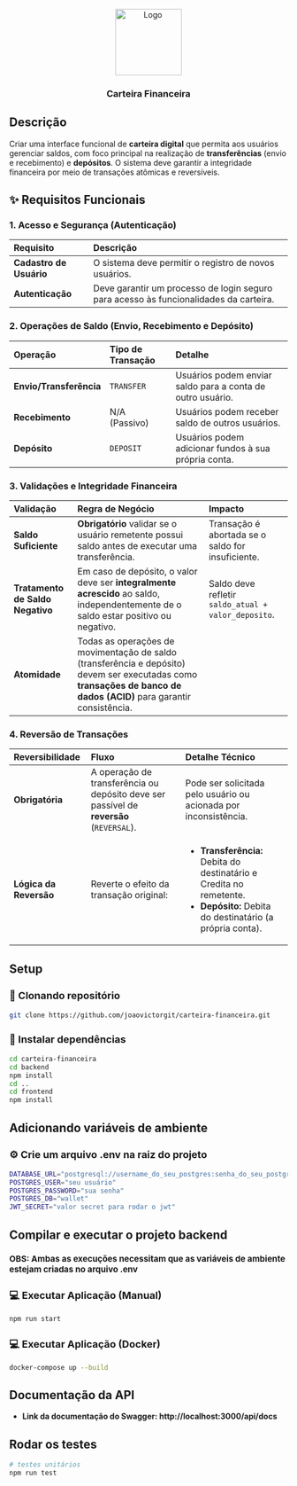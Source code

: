 <p align="center">
  <a href="#" target="blank"><img src="https://cdn-icons-png.flaticon.com/512/6020/6020687.png" width="120" alt="Logo" /></a>
</p>

[circleci-image]: https://img.shields.io/circleci/build/github/nestjs/nest/master?token=abc123def456
[circleci-url]: https://circleci.com/gh/nestjs/nest

<h3 align="center"><strong>Carteira Financeira</strong></h3>

## Descrição

Criar uma interface funcional de **carteira digital** que permita aos usuários gerenciar saldos, com foco principal na realização de **transferências** (envio e recebimento) e **depósitos**. O sistema deve garantir a integridade financeira por meio de transações atômicas e reversíveis.

## ✨ Requisitos Funcionais

### 1. Acesso e Segurança (Autenticação)
| Requisito | Descrição |
| :--- | :--- |
| **Cadastro de Usuário** | O sistema deve permitir o registro de novos usuários. |
| **Autenticação** | Deve garantir um processo de login seguro para acesso às funcionalidades da carteira. |

### 2. Operações de Saldo (Envio, Recebimento e Depósito)
| Operação | Tipo de Transação | Detalhe |
| :--- | :--- | :--- |
| **Envio/Transferência** | `TRANSFER` | Usuários podem enviar saldo para a conta de outro usuário. |
| **Recebimento** | N/A (Passivo) | Usuários podem receber saldo de outros usuários. |
| **Depósito** | `DEPOSIT` | Usuários podem adicionar fundos à sua própria conta. |

### 3. Validações e Integridade Financeira
| Validação | Regra de Negócio | Impacto |
| :--- | :--- | :--- |
| **Saldo Suficiente** | **Obrigatório** validar se o usuário remetente possui saldo antes de executar uma transferência. | Transação é abortada se o saldo for insuficiente. |
| **Tratamento de Saldo Negativo** | Em caso de depósito, o valor deve ser **integralmente acrescido** ao saldo, independentemente de o saldo estar positivo ou negativo. | Saldo deve refletir `saldo_atual + valor_deposito`. |
| **Atomidade** | Todas as operações de movimentação de saldo (transferência e depósito) devem ser executadas como **transações de banco de dados (ACID)** para garantir consistência. |

### 4. Reversão de Transações
| Reversibilidade | Fluxo | Detalhe Técnico |
| :--- | :--- | :--- |
| **Obrigatória** | A operação de transferência ou depósito deve ser passível de **reversão** (`REVERSAL`). | Pode ser solicitada pelo usuário ou acionada por inconsistência. |
| **Lógica da Reversão** | Reverte o efeito da transação original: | <ul><li>**Transferência:** Debita do destinatário e Credita no remetente.</li><li>**Depósito:** Debita do destinatário (a própria conta).</li></ul> |

## Setup

<h3 style="font-size: 18px;">🧬 Clonando repositório</h3>

```bash
git clone https://github.com/joaovictorgit/carteira-financeira.git
```

<h3 style="font-size: 18px;">📂 Instalar dependências</h3>

```bash
cd carteira-financeira
cd backend
npm install
cd ..
cd frontend
npm install
```

## Adicionando variáveis de ambiente

<h3 style="font-size: 18px">⚙ Crie um arquivo <strong>.env</strong> na raiz do projeto</h3>

```bash
DATABASE_URL="postgresql://username_do_seu_postgres:senha_do_seu_postgres@localhost:porta_do_postgres(5432)/wallet?schema=public"
POSTGRES_USER="seu usuário"
POSTGRES_PASSWORD="sua senha"
POSTGRES_DB="wallet"
JWT_SECRET="valor secret para rodar o jwt"
```

## Compilar e executar o projeto backend
<h2 style="font-size: 15px;">OBS: Ambas as execuções necessitam que as variáveis de ambiente estejam criadas no arquivo <strong>.env</strong></h2>

<h3 style="font-size: 18px;">💻 Executar Aplicação (Manual)</h3>

```bash
npm run start
```

<h3 style="font-size: 18px;">💻 Executar Aplicação (Docker)</h3>

```bash
docker-compose up --build
```

## Documentação da API

- **Link da documentação do Swagger: http://localhost:3000/api/docs**

## Rodar os testes

```bash
# testes unitários
npm run test
```